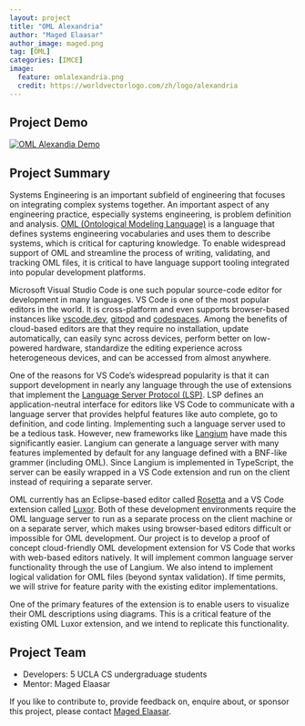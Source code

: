 ```yaml
---
layout: project
title: "OML Alexandria"
author: "Maged Elaasar"
author_image: maged.png
tag: [OML]
categories: [IMCE]
image:
  feature: omlalexandria.png
  credit: https://worldvectorlogo.com/zh/logo/alexandria
---
```


## Project Demo

[![OML Alexandia Demo](https://img.youtube.com/vi/iWXTjC5SzmY/0.jpg)](https://www.youtube.com/watch?v=iWXTjC5SzmY)


## Project Summary

Systems Engineering is an important subfield of engineering that focuses on integrating complex systems together. An important aspect of any engineering practice, especially systems engineering, is problem definition and analysis. [OML (Ontological Modeling Language)](https://github.com/opencaesar/oml) is a language that defines systems engineering vocabularies and uses them to describe systems, which is critical for capturing knowledge. To enable widespread support of OML and streamline the process of writing, validating, and tracking OML files, it is critical to have language support tooling integrated into popular development platforms. 

Microsoft Visual Studio Code is one such popular source-code editor for development in many languages. VS Code is one of the most popular editors in the world. It is cross-platform and even supports browser-based instances like [vscode.dev](https://vscode.dev/), [gitpod](http://gitpod.io/) and [codespaces](https://github.com/features/codespaces). Among the benefits of cloud-based editors are that they require no installation, update automatically, can easily sync across devices, perform better on low-powered hardware, standardize the editing experience across heterogeneous devices, and can be accessed from almost anywhere.

One of the reasons for VS Code’s widespread popularity is that it can support development in nearly any language through the use of extensions that implement the
[Language Server Protocol (LSP)](https://microsoft.github.io/language-server-protocol/). LSP defines an application-neutral interface for editors like VS Code to communicate with a language server that provides helpful features like auto complete, go to definition, and code linting. Implementing such a language server used to be a tedious task. However, new frameworks like [Langium](https://www.typefox.io/blog/langium-1.0-a-mature-language-toolkit/) have made this significantly easier. Langium can generate a language server with many features implemented by default for any language defined with a BNF-like grammer (including OML). Since Langium is implemented in TypeScript, the server can be easily wrapped in a VS Code extension and run on the client instead of requiring a separate server.

OML currently has an Eclipse-based editor called [Rosetta](https://github.com/opencaesar/oml-rosetta) and a VS Code extension called [Luxor](https://github.com/opencaesar/oml-luxor). Both of these development environments require the OML language server to run as a separate process on the client machine or on a separate server, which makes using browser-based editors difficult or impossible for OML development. Our project is to develop a proof of concept cloud-friendly OML development extension for VS Code that works with web-based editors natively. It will implement common language server functionality through the use of Langium. We also intend to implement logical validation for OML files (beyond syntax validation). If time permits, we will strive for feature parity with the existing editor implementations.

One of the primary features of the extension is to enable users to visualize their OML descriptions using diagrams. This is a critical feature of the existing OML Luxor extension, and we intend to replicate this functionality.

## Project Team

- Developers: 5 UCLA CS undergraduage students
- Mentor: Maged Elaasar

If you like to contribute to, provide feedback on, enquire about, or sponsor this project, please contact [Maged Elaasar](https://opencaesar.github.io/contributors/Maged%20Elaasar.html).